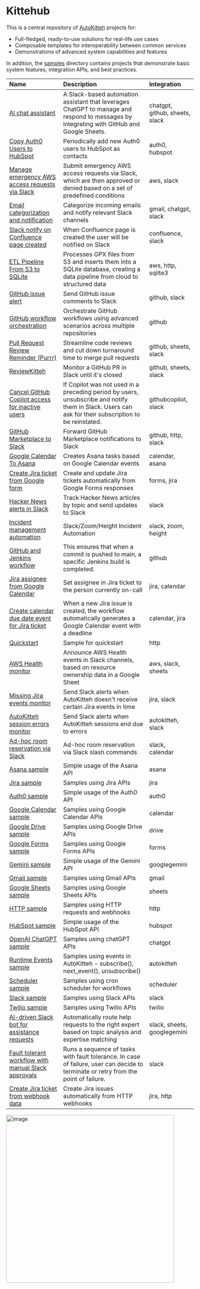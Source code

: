 # Kittehub

This is a central repository of [AutoKitteh](https://github.com/autokitteh/autokitteh)
projects for:

- Full-fledged, ready-to-use solutions for real-life use cases
- Composable templates for interoperability between common services
- Demonstrations of advanced system capabilities and features

In addition, the [samples](./samples/) directory contains projects that
demonstrate basic system features, integration APIs, and best practices.

<!-- START-TABLE -->
| Name | Description | Integration |
| :--- | :---------- | :---------- |
| [AI chat assistant](./ai-chat-assistant/) | A Slack-based automation assistant that leverages ChatGPT to manage and respond to messages by integrating with GitHub and Google Sheets. | chatgpt, github, sheets, slack |
| [Copy Auth0 Users to HubSpot](./auth0_to_hubspot/) | Periodically add new Auth0 users to HubSpot as contacts | auth0, hubspot |
| [Manage emergency AWS access requests via Slack](./break_glass/) | Submit emergency AWS access requests via Slack, which are then approved or denied based on a set of predefined conditions | aws, slack |
| [Email categorization and notification](./categorize_emails/) | Categorize incoming emails and notify relevant Slack channels | gmail, chatgpt, slack |
| [Slack notify on Confluence page created](./confluence_to_slack/) | When Confluence page is created the user will be notified on Slack | confluence, slack |
| [ETL Pipeline From S3 to SQLite](./data_pipeline/) | Processes GPX files from S3 and inserts them into a SQLite database, creating a data pipeline from cloud to structured data | aws, http, sqlite3 |
| [GitHub issue alert](./devops/github_issue_alert/) | Send GitHub issue comments to Slack | github, slack |
| [GitHub workflow orchestration](./devops/github_workflows/) | Orchestrate GitHub workflows using advanced scenarios across multiple repositories | github |
| [Pull Request Review Reminder (Purrr)](./devops/purrr/) | Streamline code reviews and cut down turnaround time to merge pull requests | github, sheets, slack |
| [ReviewKitteh](./devops/reviewkitteh/) | Monitor a GitHub PR in Slack until it's closed | github, sheets, slack |
| [Cancel GitHub Copilot access for inactive users](./github_copilot_seats/) | If Copilot was not used in a preceding period by users, unsubscribe and notify them in Slack. Users can ask for their subscription to be reinstated. | githubcopilot, slack |
| [GitHub Marketplace to Slack](./github_marketplace_to_slack/) | Forward GitHub Marketplace notifications to Slack | github, http, slack |
| [Google Calendar To Asana](./google_cal_to_asana/) | Creates Asana tasks based on Google Calendar events | calendar, asana |
| [Create Jira ticket from Google form](./google_forms_to_jira/) | Create and update Jira tickets automatically from Google Forms responses | forms, jira |
| [Hacker News alerts in Slack](./hackernews/) | Track Hacker News articles by topic and send updates to Slack | slack |
| [Incident management automation](./incidenter/) | Slack/Zoom/Height Incident Automation | slack, zoom, height |
| [GitHub and Jenkins workflow](./jenkins_release/) | This ensures that when a commit is pushed to main, a specific Jenkins build is completed. | github |
| [Jira assignee from Google Calendar](./jira_google_calendar/assignee_from_schedule/) | Set assignee in Jira ticket to the person currently on-call | jira, calendar |
| [Create calendar due date event for Jira ticket](./jira_google_calendar/deadline_to_event/) | When a new Jira issue is created, the workflow automatically generates a Google Calendar event with a deadline | calendar, jira |
| [Quickstart](./quickstart/) | Sample for quickstart | http |
| [AWS Health monitor](./reliability/aws_health_monitor/) | Announce AWS Health events in Slack channels, based on resource ownership data in a Google Sheet | aws, slack, sheets |
| [Missing Jira events monitor](./reliability/missing_jira_events_monitor/) | Send Slack alerts when AutoKitteh doesn't receive certain Jira events in time | jira, slack |
| [AutoKitteh session errors monitor](./reliability/session_errors_monitor/) | Send Slack alerts when AutoKitteh sessions end due to errors | autokitteh, slack |
| [Ad-hoc room reservation via Slack](./room_reservation/) | Ad-hoc room reservation via Slack slash commands | slack, calendar |
| [Asana sample](./samples/asana/) | Simple usage of the Asana API | asana |
| [Jira sample](./samples/atlassian/jira/) | Samples using Jira APIs | jira |
| [Auth0 sample](./samples/auth0/) | Simple usage of the Auth0 API | auth0 |
| [Google Calendar sample](./samples/google/calendar/) | Samples using Google Calendar APIs | calendar |
| [Google Drive sample](./samples/google/drive/) | Samples using Google Drive APIs | drive |
| [Google Forms sample](./samples/google/forms/) | Samples using Google Forms APIs | forms |
| [Gemini sample](./samples/google/gemini/) | Simple usage of the Gemini API | googlegemini |
| [Gmail sample](./samples/google/gmail/) | Samples using Gmail APIs | gmail |
| [Google Sheets sample](./samples/google/sheets/) | Samples using Google Sheets APIs | sheets |
| [HTTP sample](./samples/http/) | Samples using HTTP requests and webhooks | http |
| [HubSpot sample](./samples/hubspot/) | Simple usage of the HubSpot API | hubspot |
| [OpenAI ChatGPT sample](./samples/openai_chatgpt/) | Samples using chatGPT APIs | chatgpt |
| [Runtime Events sample](./samples/runtime_events/) | Samples using events in AutoKitteh - subscribe(), next_event(), unsubscribe() | autokitteh |
| [Scheduler sample](./samples/scheduler/) | Samples using cron scheduler for workflows | scheduler |
| [Slack sample](./samples/slack/) | Samples using Slack APIs | slack |
| [Twilio sample](./samples/twilio/) | Samples using Twilio APIs | twilio |
| [AI-driven Slack bot for assistance requests](./slack_support/) | Automatically route help requests to the right expert based on topic analysis and expertise matching | slack, sheets, googlegemini |
| [Fault tolerant workflow with manual Slack approvals](./task_chain/single_workflow/basic/) | Runs a sequence of tasks with fault tolerance. In case of failure, user can decide to terminate or retry from the point of failure. | slack |
| [Create Jira ticket from webhook data](./webhook_to_jira/) | Create Jira issues automatically from HTTP webhooks | jira, http |
<!-- END-TABLE -->

<img width="451" alt="image" src="https://github.com/user-attachments/assets/f556279f-40a4-4df2-93ef-e1838fcb9861">
